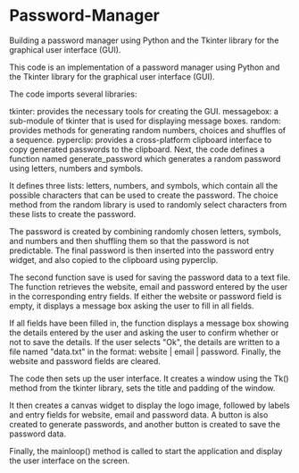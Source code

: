 # Password-Manager
Building a password manager using Python and the Tkinter library for the graphical user interface (GUI).

This code is an implementation of a password manager using Python and the Tkinter library for the graphical user interface (GUI).

The code imports several libraries:

tkinter: provides the necessary tools for creating the GUI.
messagebox: a sub-module of tkinter that is used for displaying message boxes.
random: provides methods for generating random numbers, choices and shuffles of a sequence.
pyperclip: provides a cross-platform clipboard interface to copy generated passwords to the clipboard.
Next, the code defines a function named generate_password which generates a random password using letters, numbers and symbols.

It defines three lists: letters, numbers, and symbols, which contain all the possible characters that can be used to create the password. The choice method from the random library is used to randomly select characters from these lists to create the password.

The password is created by combining randomly chosen letters, symbols, and numbers and then shuffling them so that the password is not predictable. The final password is then inserted into the password entry widget, and also copied to the clipboard using pyperclip.

The second function save is used for saving the password data to a text file. The function retrieves the website, email and password entered by the user in the corresponding entry fields. If either the website or password field is empty, it displays a message box asking the user to fill in all fields.

If all fields have been filled in, the function displays a message box showing the details entered by the user and asking the user to confirm whether or not to save the details. If the user selects "Ok", the details are written to a file named "data.txt" in the format: website | email | password. Finally, the website and password fields are cleared.

The code then sets up the user interface. It creates a window using the Tk() method from the tkinter library, sets the title and padding of the window.

It then creates a canvas widget to display the logo image, followed by labels and entry fields for website, email and password data. A button is also created to generate passwords, and another button is created to save the password data.

Finally, the mainloop() method is called to start the application and display the user interface on the screen.





